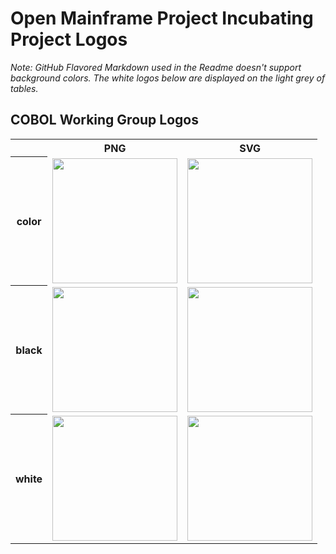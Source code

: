 # Open Mainframe Project Incubating Project Logos

*Note: GitHub Flavored Markdown used in the Readme doesn't support background colors. The white logos below are displayed on the light grey of tables.*

## COBOL Working Group Logos

<table>
    <tr>
        <th></th>
        <th>PNG</th>
        <th>SVG</th>
    </tr>
    <tr>
        <th>color</th>
        <td><img src="/projects/cobol-wg/cobol-wg-color.png" width="200"></td>
        <td><img src="/projects/cobol-wg/cobol-wg-color.svg" width="200"></td>
    </tr>
    <tr>
        <th>black</th>
        <td><img src="/projects/cobol-wg/cobol-wg-black.png" width="200"></td>
        <td><img src="/projects/cobol-wg/cobol-wg-black.svg" width="200"></td>
    </tr>
    <tr>
        <th>white</th>
        <td><img src="/projects/cobol-wg/cobol-wg-white.png" width="200"></td>
        <td><img src="/projects/cobol-wg/cobol-wg-white.svg" width="200"></td>
    </tr>
</table>
